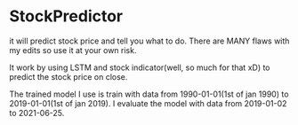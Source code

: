 # StockPredictor
it will predict stock price and tell you what to do.
There are MANY flaws with my edits so use it at your own risk.

It work by using LSTM and stock indicator(well, so much for that xD) to predict the stock price on close.

The trained model I use is train with data from 1990-01-01(1st of jan 1990) to 2019-01-01(1st of jan 2019). I evaluate the model with data from 2019-01-02 to 2021-06-25.
